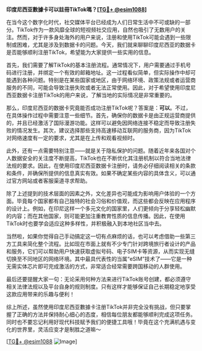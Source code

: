**印度尼西亚數據卡可以註冊TikTok嗎？[[TG💪+ @esim1088](https://t.me/s/esim1088)]**

在当今这个数字化时代，社交媒体平台已经成为人们日常生活中不可或缺的一部分。TikTok作为一款风靡全球的短视频社交应用，自然也吸引了无数用户的关注。然而，对于许多身处海外的用户来说，注册和使用TikTok可能会遇到一些限制或困难，尤其是涉及到数据卡的问题。今天，我们就来聊聊印度尼西亚的数据卡是否能够顺利注册TikTok，希望能为大家提供一些实用的信息。

首先，我们需要了解TikTok的基本注册流程。通常情况下，用户需要通过手机号码进行注册，并绑定一个有效的邮箱地址。这一过程看似简单，但实际操作中却可能遇到各种问题。特别是在某些国家或地区，由于网络环境、政策法规或者运营商服务的不同，可能会导致注册失败或者无法正常使用。因此，对于希望使用印度尼西亚数据卡注册TikTok的用户来说，了解当地的实际情况是非常重要的。

那么，印度尼西亚的数据卡究竟能否成功注册TikTok呢？答案是：**可以**。不过，在具体操作过程中需要注意一些细节。首先，确保你的数据卡是由正规运营商提供的，并且已经激活了国际漫游功能。这样可以避免因网络连接不稳定而导致注册失败的情况发生。其次，建议选择那些支持高速移动互联网的服务商，因为TikTok对网络速度有一定的要求，尤其是在上传和观看视频时。

此外，还有一点需要特别注意——就是关于隐私保护的问题。随着近年来各国对个人数据安全的关注度不断提高，TikTok也在不断优化其注册机制以符合当地法律法规的要求。因此，在使用印度尼西亚数据卡注册时，请务必仔细阅读相关的条款和条件，并确保所提供的信息真实有效。如果不确定某些内容的具体含义，可以通过官方网站或者客服渠道寻求帮助。

除了上述提到的技术层面的因素之外，文化差异也可能成为影响用户体验的一个方面。毕竟每个国家都有自己独特的社会习俗和价值观，而这些都会反映在应用程序的设计上。例如，在印尼这样一个多元文化的国家里，人们更倾向于分享轻松幽默的内容；而在其他国家，则可能更加注重教育性质的信息传播。因此，在使用TikTok时也要学会适应这种多样性，并积极融入到本地社区当中去。

当然啦，如果你觉得自己手动搞定这一切有点麻烦的话，也可以考虑借助一些第三方工具来简化整个流程。比如现在市面上就有不少专门针对跨境旅行者设计的产品和服务，它们可以帮助用户快速获取虚拟号码、电子SIM卡等资源，从而实现无缝切换至不同地区的网络环境。其中最具代表性的当属“eSIM”技术了——它是一种无需实体芯片即可完成激活的方式，非常适合经常需要跨国移动的人群使用。

最后还要提醒大家一句：无论采用何种方法来进行TikTok账号创建，都必须遵守相关法律法规以及平台自身的规则制度。只有这样才能够保证自己长期稳定地享受这款应用带来的乐趣与便利！

综上所述，虽然使用印度尼西亚數據卡注册TikTok并非完全没有挑战，但只要掌握了正确的方法并保持耐心细心的态度，相信每位朋友都能够顺利完成这项任务。同时也不要忘记利用好现代科技赋予我们的便捷工具哦！毕竟在这个充满机遇与变化的世界里，灵活应变才是制胜之道嘛～

[[TG💪+ @esim1088](https://t.me/s/esim1088) ![Image](https://i.postimg.cc/4NQfJmqS/Snipaste-2025-05-13-00-14-12.png)]
